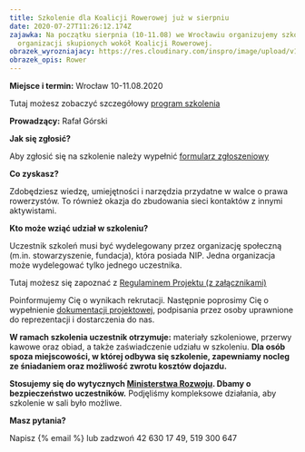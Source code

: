 ```yaml
---
title: Szkolenie dla Koalicji Rowerowej już w sierpniu
date: 2020-07-27T11:26:12.174Z
zajawka: Na początku sierpnia (10-11.08) we Wrocławiu organizujemy szkolenie dla
  organizacji skupionych wokół Koalicji Rowerowej.
obrazek_wyrozniajacy: https://res.cloudinary.com/inspro/image/upload/v1595850968/aiso/Zdj%C4%99cia%20szkolenia/bike-740522_192.jpg
obrazek_opis: Rower
---
```

**Miejsce i termin:** Wrocław 10-11.08.2020

[](https://res.cloudinary.com/inspro/raw/upload/v1595849435/aiso/Program_Akademia_Siec_Rowerowa_2020_07_21.doc)Tutaj możesz zobaczyć szczegółowy [program szkolenia](https://res.cloudinary.com/inspro/raw/upload/v1595851586/aiso/Program_Akademia_Siec_Rowerowa_2020_08.doc)

**Prowadzący:** Rafał Górski

**Jak się zgłosić?**

Aby zgłosić się na szkolenie należy wypełnić [formularz zgłoszeniowy](https://forms.gle/EdSE7xMYygi57Emt8)

**Co zyskasz?**

Zdobędziesz wiedzę, umiejętności i narzędzia przydatne w walce o prawa rowerzystów. To również okazja do zbudowania sieci kontaktów z innymi aktywistami.

**Kto może wziąć udział w szkoleniu?**

Uczestnik szkoleń musi być wydelegowany przez organizację społeczną (m.in. stowarzyszenie, fundacja), która posiada NIP. Jedna organizacja może wydelegować tylko jednego uczestnika.

Tutaj możesz się zapoznać z [Regulaminem Projektu (z załącznikami)](https://res.cloudinary.com/inspro/raw/upload/v1595492542/aiso/regulamin_z_zalacznikami.zip) 

Poinformujemy Cię o wynikach rekrutacji. Następnie poprosimy Cię o wypełnienie [dokumentacji projektowej](https://res.cloudinary.com/inspro/raw/upload/v1595492482/aiso/dokumenty_przystapienia_do_projektu.zip), podpisania przez osoby uprawnione do reprezentacji i dostarczenia do nas.

**W ramach szkolenia uczestnik otrzymuje:** materiały szkoleniowe, przerwy kawowe oraz obiad, a także zaświadczenie udziału w szkoleniu. **Dla osób spoza miejscowości, w której odbywa się szkolenie, zapewniamy nocleg ze śniadaniem oraz możliwość zwrotu kosztów dojazdu.**

**Stosujemy się do wytycznych [Ministerstwa Rozwoju](https://www.gov.pl/web/rozwoj/spotkania-biznesowe-szkolenia-konferencje-i-kongresy). Dbamy o bezpieczeństwo uczestników.** Podjęliśmy kompleksowe działania, aby szkolenie w sali było możliwe. 

**Masz pytania?**

Napisz [](mailto:akademia@instytut.lodz.pl) {% email %} lub zadzwoń 42 630 17 49, 519 300 647
